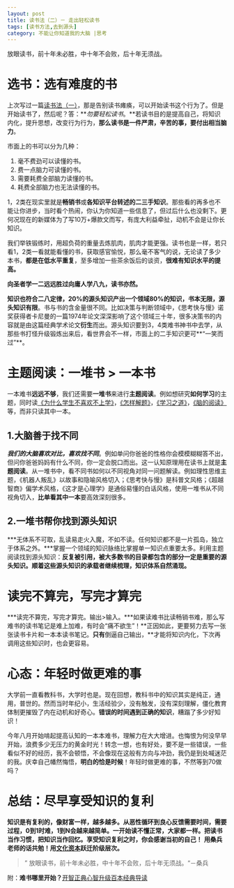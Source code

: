 ```yaml
---
layout: post
title: 读书法（二）－ 走出轻松读书
tags: [读书方法,去到源头] 
category: 不能让你知道我的大脑 |思考
---
```

放眼读书，前十年未必胜，中十年不会败，后十年无须战。

# 选书：选有难度的书
上次写过一篇[读书法（一）](http://www.huyuning.com/%E8%AF%BB%E4%B9%A6/2017/09/18/%E8%AF%BB%E4%B9%A6%E6%B3%95-%E4%B8%80-%E8%B5%B0%E5%87%BA%E8%AF%BB%E4%B9%A6%E7%98%AB%E7%97%AA/)，那是告别读书瘫痪，可以开始读书这个行为了。但是开始读书了，然后呢？答：***勿要轻松读书*。**若读书目的是提高自己，将知识内化，提升思想，改变行为行为，**那么读书是一件严肃，辛苦的事，要付出相当脑力**。

市面上的书可以分为几种：
1. 毫不费劲可以读懂的书。
2. 费一点脑力可读懂的书。
3. 需要耗费全部脑力读懂的书。
4. 耗费全部脑力也无法读懂的书。

1，2类在现实里就是**畅销书**或**各知识平台转述的二三手知识**。那些看的再多也不能让你进步，当时看个热闹，你认为你知道一些信息了，但过后什么也没剩下。更何况现在的新媒体为了写10万+爆款文而写，有庞大利益牵扯，动机不会是让你长知识。

我们举铁锻练时，用超负荷的重量去炼肌肉，肌肉才能更强。读书也是一样，若只看1，2类一看就能看懂的书，获取感官愉悦，那么毫不客气的说，无论读了多少本书，**都是在低水平重复**，至多增加一些茶余饭后的谈资，**很难有知识水平的提高。**

**向圣者学一二远远胜过向庸人学八九，读书亦然。**

**知识也符合二八定律，20%的源头知识产出一个领域80%的知识，书本无限，源头知识有限**。书与书的含金量很不同。比如决策与判断领域中，《思考快与慢》诺奖获得者卡尼曼的一篇1974年论文深深影响了这个领域三十年，很多决策书的内容就是由这篇经典学术论文**衍生**而出。源头知识要到3，4类难书神书中去学，从那些书打怪升级锻炼出来后，看世界会不一样，市面上的二手知识更可**“一笑而过”**。

# 主题阅读：一堆书 > 一本书
一本难书**远远不够**，我们还需要**一堆书**来进行**主题阅读**。例如想研究**如何学习**的主题，同时读[《为什么学生不喜欢不上学》](https://book.douban.com/subject/4864832/)，[《怎样解题》](https://book.douban.com/subject/2124114/)，[《学习之道》](https://book.douban.com/subject/26895988/)，[《脑的阅读》](https://book.douban.com/subject/6510682/)等，而非只读其中一本。
## 1.大脑善于找不同
***我们的大脑喜欢对比，喜欢找不同***。例如单问你爸爸的性格你会模模糊糊答不出，但问你爸爸妈妈有什么不同，你一定会脱口而出。这一认知原理用在读书上就是**主题阅读**。从一堆书中，看不同书如何以不同视角对同一问题解读。例如理性思维主题，《机器人叛乱》以故事和隐喻风格切入；《思考快与慢》是科普文风格；《超越智商》偏学术风格，《这才是心理学》是通俗易懂的白话风格，使用一堆书从不同视角切入，**比单看其中一本**要高效深刻很多。

## 2.一堆书帮你找到源头知识
***无体系不可取，乱读易走火入魔，不如不读。任何知识都不是一片孤岛，独立于体系之外。***掌握一个领域的知识脉络比掌握单一知识点重要太多。利用主题阅读找到源头知识：**反复被引用，被大多数书的目录都包含的部分一定是重要的源头知识。顺着这些源头知识的承载者继续梳理，知识体系自然涌现。**

# 读完不算完，写完才算完
***读完不算完，写完才算完。输出>输入。***如果读难书比读畅销书难，那么写难书的读书笔记是难上加难，有时会“痛不欲生”！**正因如此，更要努力去写一张张读书卡片和一本本读书笔记。**只有**倒逼自己输出，**才能将知识内化，下次再调用这些知识时，也会更容易。

# 心态：年轻时做更难的事
大学前一直看教科书，大学时也是。现在回想，教科书中的知识其实是纯正，通用，普世的。然而当时年纪小，生活经验少，没有触发，没有深刻理解，僵化教育体制更摧毁了内在动机和好奇心。**错误的时间遇到正确的知识**，糟蹋了多少好知识！

今年八月开始啃起提高认知的一本本难书，理解力在大大增进。也悔恨为何没早早开始，浪费多少无压力的黄金时光！转念一想，也有好处，要不是一些错误，一些看似不好的经历，我不会顿悟，不会像现在这般有方向与冲劲，我仍是到处喊迷茫的我。庆幸自己幡然悔悟，**明白的恰是时候**！年轻时做更难的事，不然等到70做吗？

# 总结：尽早享受知识的复利

**知识是有复利的，像财富一样，越多越多。从恶性循环到良心反馈需要时间，需要过程，0到1时难，1到N会越来越简单。一开始读不懂正常，大家都一样。把读书当作习惯，把知识当作回忆。享受知识复利之时，你会感谢当初的自己！**
**用桑兵老师的话共勉！用[文化资本](https://mp.weixin.qq.com/s?__biz=MzA3MzM0MjUyMQ==&mid=2652149947&idx=1&sn=e3056c8d2dfee447d0097e9df3d54102&chksm=84f0b3edb3873afb77c024ec6604e2426563601715c389600bafccef6c1f71cb148cdff3d807&scene=0&key=2c45ecf06f18becea4a94530becd1d7138d48e2f1a25b5b182f0debb51768ed97e5f948d08f9bfbb04aef27130bae09b4bad49cbfab06785a5fac86c65fd094ee4e420d3d5e1d97d281d735fbcaacbe3&ascene=0&uin=Mjc3OTAxMDcyMA%3D%3D&devicetype=iMac+MacBookPro11%2C4+OSX+OSX+10.11.6+build(15G1510)&version=12020810&nettype=WIFI&fontScale=100&pass_ticket=XB%2F7DGAkSvqzs238BWmmrojIqIghCXNS%2BYxyLmxgoHQbn2wZ4V7menTkkxYRf4vR)跃迁阶级层次。**
>” 放眼读书，前十年未必胜，中十年不会败，后十年无须战。“－桑兵


附：**难书哪里开始？**[开智正典心智升级百本经典导读](https://www.douban.com/doulist/41691053/)



